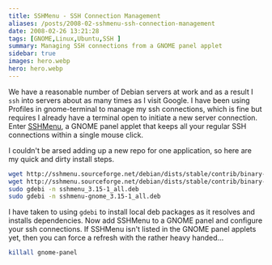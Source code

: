 ```yaml
---
title: SSHMenu - SSH Connection Management
aliases: /posts/2008-02-sshmenu-ssh-connection-management
date: 2008-02-26 13:21:28
tags: [GNOME,Linux,Ubuntu,SSH ]
summary: Managing SSH connections from a GNOME panel applet
sidebar: true
images: hero.webp
hero: hero.webp
---
```


We have a reasonable number of Debian servers at work and as a result I `ssh`
into servers about as many times as I visit Google. I have been using
Profiles in gnome-terminal to manage my ssh connections, which is fine but
requires I already have a terminal open to initiate a new server connection.
Enter [SSHMenu](http://sshmenu.sourceforge.net/), a GNOME panel applet that
keeps all your regular SSH connections within a single mouse click.

I couldn't be arsed adding up a new repo for one application, so here are my
quick and dirty install steps.

```bash
wget http://sshmenu.sourceforge.net/debian/dists/stable/contrib/binary-all/sshmenu_3.15-1_all.deb
wget http://sshmenu.sourceforge.net/debian/dists/stable/contrib/binary-all/sshmenu-gnome_3.15-1_all.deb
sudo gdebi -n sshmenu_3.15-1_all.deb
sudo gdebi -n sshmenu-gnome_3.15-1_all.deb
```

I have taken to using `gdebi` to install local deb packages as it resolves and
installs dependencies. Now add SSHMenu to a GNOME panel and configure
your ssh connections. If SSHMenu isn't listed in the GNOME panel applets yet,
then you can force a refresh with the rather heavy handed...

```bash
killall gnome-panel
```
